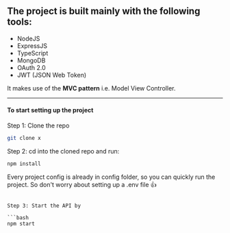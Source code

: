 
## The project is built mainly with the following tools:

- NodeJS
- ExpressJS
- TypeScript
- MongoDB
- OAuth 2.0
- JWT (JSON Web Token)

It makes use of the **MVC pattern** i.e. Model View Controller.

---

#### To start setting up the project

Step 1: Clone the repo

```bash
git clone x
```

Step 2: cd into the cloned repo and run:

```bash
npm install
```

Every project config is already in config folder, so you can quickly run the project. So don't worry about setting up a .env file :thumbsup:
```

Step 3: Start the API by

```bash
npm start
```
